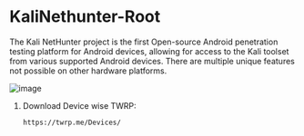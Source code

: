 # KaliNethunter-Root
The Kali NetHunter project is the first Open-source Android penetration testing platform for Android devices, allowing for access to the Kali toolset from various supported Android devices. There are multiple unique features not possible on other hardware platforms.

![image](https://user-images.githubusercontent.com/120317751/231946251-f9f54912-64ed-410e-b61d-cb608d96d99c.png)







1. Download Device wise TWRP:

       https://twrp.me/Devices/

